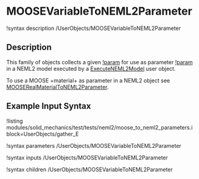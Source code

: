 # MOOSEVariableToNEML2Parameter

!syntax description /UserObjects/MOOSEVariableToNEML2Parameter

## Description

This family of objects collects a given [!param](/UserObjects/MOOSEVariableToNEML2Parameter/moose_variable) for use as parameter [!param](/UserObjects/MOOSEVariableToNEML2Parameter/neml2_parameter) in a NEML2 model executed by a [ExecuteNEML2Model](ExecuteNEML2Model.md) user object.

To use a MOOSE +material+ as parameter in a NEML2 object see [MOOSERealMaterialToNEML2Parameter](MOOSERealMaterialToNEML2Parameter.md).

## Example Input Syntax

!listing modules/solid_mechanics/test/tests/neml2/moose_to_neml2_parameters.i block=UserObjects/gather_E

!syntax parameters /UserObjects/MOOSEVariableToNEML2Parameter

!syntax inputs /UserObjects/MOOSEVariableToNEML2Parameter

!syntax children /UserObjects/MOOSEVariableToNEML2Parameter
